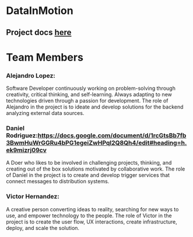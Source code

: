# DataInMotion

## Project docs [here](https://docs.google.com/document/d/1rcGtsBb7fb3BwmHuWrGGRu4bPG1egeiZwHPql2Q8Qh4/edit#heading=h.ek9mizrj09cv)

# Team Members
### Alejandro Lopez:
Software Developer continuously working on problem-solving through creativity, critical thinking, and self-learning. Always adapting to new technologies driven through a passion for development.
The role of Alejandro in the project is to ideate and develop solutions for the backend analyzing external data sources.
### Daniel Rodriguez:https://docs.google.com/document/d/1rcGtsBb7fb3BwmHuWrGGRu4bPG1egeiZwHPql2Q8Qh4/edit#heading=h.ek9mizrj09cv
A Doer who likes to be involved in challenging projects, thinking, and creating out of the box solutions motivated by collaborative work.
The role of Daniel in the project is to create and develop trigger services that connect messages to distribution systems.
### Victor Hernandez:
A creative person converting ideas to reality, searching for new ways to use, and empower technology to the people.
The role of Victor in the project is to create the user flow, UX interactions, create infrastructure, deploy, and scale the solution.
